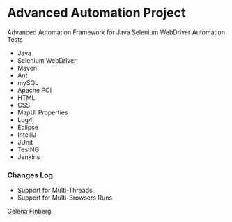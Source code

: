# Advanced Automation Project

Advanced Automation Framework for Java Selenium WebDriver Automation Tests

* Java
* Selenium WebDriver
* Maven
* Ant
* mySQL
* Apache POI
* HTML
* CSS
* MapUI Properties
* Log4j
* Eclipse
* IntelliJ
* JUnit
* TestNG
* Jenkins

### Changes Log
* Support for Multi-Threads
* Support for Multi-Browsers Runs
  
[Gelena Finberg](http://gfbuilds.com)
